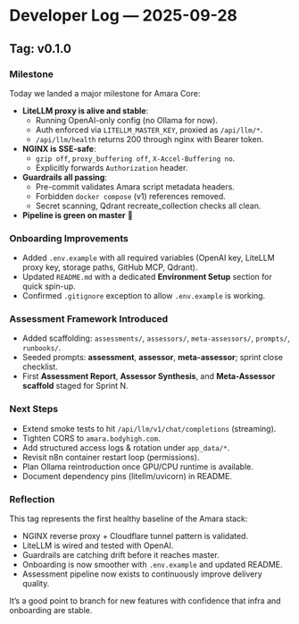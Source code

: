 # Developer Log — 2025-09-28

## Tag: v0.1.0

### Milestone

Today we landed a major milestone for Amara Core:

- **LiteLLM proxy is alive and stable**:
  - Running OpenAI-only config (no Ollama for now).
  - Auth enforced via `LITELLM_MASTER_KEY`, proxied as `/api/llm/*`.
  - `/api/llm/health` returns 200 through nginx with Bearer token.
- **NGINX is SSE-safe**:
  - `gzip off`, `proxy_buffering off`, `X-Accel-Buffering no`.
  - Explicitly forwards `Authorization` header.
- **Guardrails all passing**:
  - Pre-commit validates Amara script metadata headers.
  - Forbidden `docker compose` (v1) references removed.
  - Secret scanning, Qdrant recreate_collection checks all clean.
- **Pipeline is green on master** 🎉

### Onboarding Improvements

- Added `.env.example` with all required variables (OpenAI key, LiteLLM proxy key, storage paths, GitHub MCP, Qdrant).
- Updated `README.md` with a dedicated **Environment Setup** section for quick spin-up.
- Confirmed `.gitignore` exception to allow `.env.example` is working.

### Assessment Framework Introduced

- Added scaffolding: `assessments/`, `assessors/`, `meta-assessors/`, `prompts/`, `runbooks/`.
- Seeded prompts: **assessment**, **assessor**, **meta-assessor**; sprint close checklist.
- First **Assessment Report**, **Assessor Synthesis**, and **Meta-Assessor scaffold** staged for Sprint N.

### Next Steps

- Extend smoke tests to hit `/api/llm/v1/chat/completions` (streaming).
- Tighten CORS to `amara.bodyhigh.com`.
- Add structured access logs & rotation under `app_data/*`.
- Revisit n8n container restart loop (permissions).
- Plan Ollama reintroduction once GPU/CPU runtime is available.
- Document dependency pins (litellm/uvicorn) in README.

### Reflection

This tag represents the first healthy baseline of the Amara stack:

- NGINX reverse proxy + Cloudflare tunnel pattern is validated.
- LiteLLM is wired and tested with OpenAI.
- Guardrails are catching drift before it reaches master.
- Onboarding is now smoother with `.env.example` and updated README.
- Assessment pipeline now exists to continuously improve delivery quality.

It’s a good point to branch for new features with confidence that infra and onboarding are stable.
